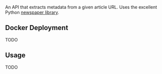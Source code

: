 An API that extracts metadata from a given article URL. Uses the excellent Python [newspaper library](https://github.com/codelucas/newspaper).

## Docker Deployment

TODO

## Usage

TODO



